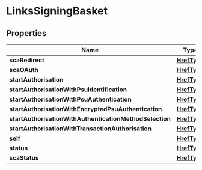 # LinksSigningBasket

## Properties
Name | Type | Description | Notes
------------ | ------------- | ------------- | -------------
**scaRedirect** | [**HrefType**](HrefType.md) |  |  [optional]
**scaOAuth** | [**HrefType**](HrefType.md) |  |  [optional]
**startAuthorisation** | [**HrefType**](HrefType.md) |  |  [optional]
**startAuthorisationWithPsuIdentification** | [**HrefType**](HrefType.md) |  |  [optional]
**startAuthorisationWithPsuAuthentication** | [**HrefType**](HrefType.md) |  |  [optional]
**startAuthorisationWithEncryptedPsuAuthentication** | [**HrefType**](HrefType.md) |  |  [optional]
**startAuthorisationWithAuthenticationMethodSelection** | [**HrefType**](HrefType.md) |  |  [optional]
**startAuthorisationWithTransactionAuthorisation** | [**HrefType**](HrefType.md) |  |  [optional]
**self** | [**HrefType**](HrefType.md) |  |  [optional]
**status** | [**HrefType**](HrefType.md) |  |  [optional]
**scaStatus** | [**HrefType**](HrefType.md) |  |  [optional]
